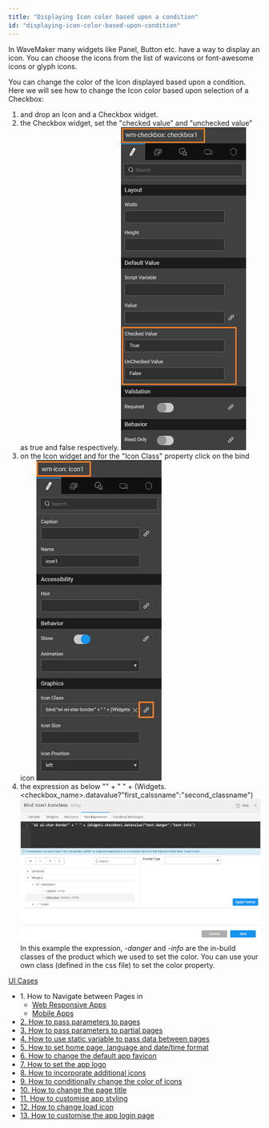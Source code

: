 ```yaml
---
title: "Displaying Icon color based upon a condition"
id: "displaying-icon-color-based-upon-condition"
---
```


In WaveMaker many widgets like Panel, Button etc. have a way to display an icon. You can choose the icons from the list of wavicons or font-awesome icons or glyph icons.

You can change the color of the Icon displayed based upon a condition. Here we will see how to change the Icon color based upon selection of a Checkbox:

1. and drop an Icon and a Checkbox widget.
2. the Checkbox widget, set the "checked value" and "unchecked value" as true and false respectively. [![](../assets/icon_color1.png)](../assets/icon_color1.png)
3. on the Icon widget and for the "Icon Class" property click on the bind icon [![](../assets/icon_color2.png)](../assets/icon_color2.png)
4. the expression as below "<glyph class name>" + " " + (Widgets.<checkbox\_name>.datavalue?"first\_calssname":"second\_classname") [![](../assets/icon_color3.png)](../assets/icon_color3.png) In this example the expression, _\-danger_ and _\-info_ are the in-build classes of the product which we used to set the color. You can use your own class (defined in the css file) to set the color property.

[UI Cases](/learn/app-development/ui-design/use-cases-ui-design/)

- 1\. How to Navigate between Pages in
    - [Web Responsive Apps](/learn/responsive-web/web-ui-design/#page-navigation)
    - [Mobile Apps](/learn/hybrid-mobile/mobile-page-concepts/#page-navigation-actions)
- [2\. How to pass parameters to pages](/learn/how-tos/passing-parameters-pages/)
- [3\. How to pass parameters to partial pages](/learn/how-tos/passing-parameters-partial-page/)
- [4\. How to use static variable to pass data between pages](/learn/how-tos/use-static-variable-pass-data-pages/)
- [5\. How to set home page, language and date/time format](/learn/how-tos/setting-language-date-format/)
- [6\. How to change the default app favicon](/learn/how-tos/changing-default-favicon/)
- [7\. How to set the app logo](/learn/how-tos/changing-app-logo/)
- [8\. How to incorporate additional icons](/learn/how-tos/incorporating-additional-icons/)
- [9\. How to conditionally change the color of icons](/learn/how-tos/displaying-icon-color-based-upon-condition/)
- [10\. How to change the page title](/learn/how-tos/changing-page-title/)
- [11\. How to customise app styling](/learn/how-tos/customise-app-style/)
- [12\. How to change load icon](learn/how-tos/change-icon-global-spinner/)
- [13\. How to customise the app login page](/learn/how-tos/customise-login-page/)
